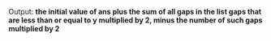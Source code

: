 Output: **the initial value of ans plus the sum of all gaps in the list gaps that are less than or equal to y multiplied by 2, minus the number of such gaps multiplied by 2**